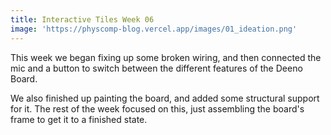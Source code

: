 ```yaml
---
title: Interactive Tiles Week 06
image: 'https://physcomp-blog.vercel.app/images/01_ideation.png'
---
```


This week we began fixing up some broken wiring, and then connected the mic and a button to switch between the different features of the Deeno Board.

We also finished up painting the board, and added some structural support for it. The rest of the week focused on this, just assembling the board's frame to get it to a finished state.